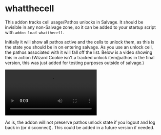 # whatthecell

This addon tracks cell usage/Pathos unlocks in Salvage. It should be invisible in any non-Salvage zone, so it can be added to your startup script with `addon load whatthecell`.

Initially it will show all pathos active and the cells to unlock them, as this is the state you should be in on entering salvage. As you use an unlock cell, the pathos associated with it will fall off the list. Below is a video showing this in action (Wizard Cookie isn't a tracked unlock item/pathos in the final version, this was just added for testing purposes outside of salvage.)

![Demo Video](whatthecell.mp4)

As is, the addon will not preserve pathos unlock state if you logout and log back in (or disconnect). This could be added in a future version if needed.
